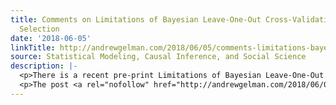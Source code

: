 ```yaml
---
title: Comments on Limitations of Bayesian Leave-One-Out Cross-Validation for Model
  Selection
date: '2018-06-05'
linkTitle: http://andrewgelman.com/2018/06/05/comments-limitations-bayesian-leave-one-cross-validation-model-selection/
source: Statistical Modeling, Causal Inference, and Social Science
description: |-
  <p>There is a recent pre-print Limitations of Bayesian Leave-One-Out Cross-Validation for Model Selection by Quentin Gronau and Eric-Jan Wagenmakers. Wagenmakers asked for comments and so here are my comments. Short version: They report a known limitation of LOO when it&#8217;s used in a non-recommended way for model selection. They report that their experiments show that [&#8230;]</p>
  <p>The post <a rel="nofollow" href="http://andrewgelman.com/2018/06/05/comments-limitations-bayesian-leave-one-
---
```

